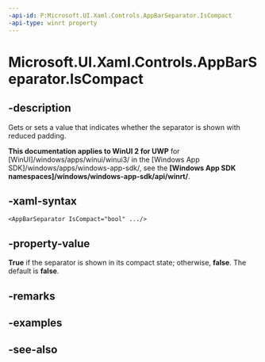 ```yaml
---
-api-id: P:Microsoft.UI.Xaml.Controls.AppBarSeparator.IsCompact
-api-type: winrt property
---
```


<!-- Property syntax
public bool IsCompact { get;  set; }
-->

# Microsoft.UI.Xaml.Controls.AppBarSeparator.IsCompact

## -description
Gets or sets a value that indicates whether the separator is shown with reduced padding.

**This documentation applies to WinUI 2 for UWP** for [WinUI]/windows/apps/winui/winui3/ in the [Windows App SDK]/windows/apps/windows-app-sdk/, see the **[Windows App SDK namespaces]/windows/windows-app-sdk/api/winrt/**.

## -xaml-syntax
```xaml
<AppBarSeparator IsCompact="bool" .../>
```


## -property-value
**True** if the separator is shown in its compact state; otherwise, **false**. The default is **false**.

## -remarks

## -examples

## -see-also
